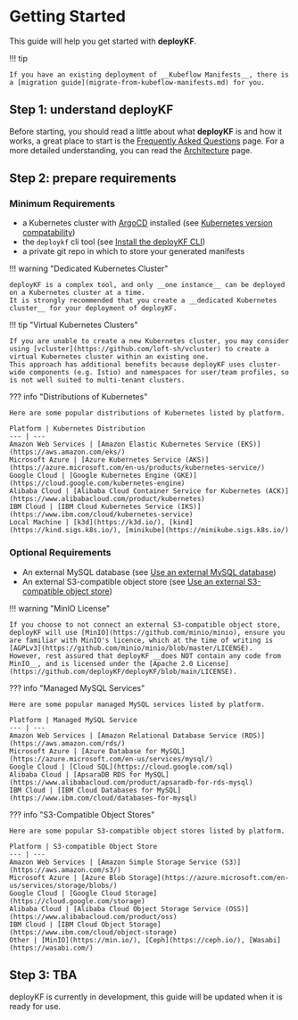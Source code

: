 # Getting Started

This guide will help you get started with __deployKF__.

!!! tip
    
    If you have an existing deployment of __Kubeflow Manifests__, there is a [migration guide](migrate-from-kubeflow-manifests.md) for you.

## Step 1: understand deployKF

Before starting, you should read a little about what __deployKF__ is and how it works, a great place to start is the [Frequently Asked Questions](../faq.md) page.
For a more detailed understanding, you can read the [Architecture](../about/architecture.md) page.

## Step 2: prepare requirements

### Minimum Requirements

- a Kubernetes cluster with [ArgoCD](https://argo-cd.readthedocs.io/en/stable/getting_started/) installed (see [Kubernetes version compatability](../releases/version-matrix.md#deploykf-dependencies))
- the `deploykf` cli tool (see [Install the deployKF CLI](install-deploykf-cli.md))
- a private git repo in which to store your generated manifests

!!! warning "Dedicated Kubernetes Cluster"

    deployKF is a complex tool, and only __one instance__ can be deployed on a Kubernetes cluster at a time.
    It is strongly recommended that you create a __dedicated Kubernetes cluster__ for your deployment of deployKF.

!!! tip "Virtual Kubernetes Clusters"

    If you are unable to create a new Kubernetes cluster, you may consider using [vcluster](https://github.com/loft-sh/vcluster) to create a virtual Kubernetes cluster within an existing one.
    This approach has additional benefits because deployKF uses cluster-wide components (e.g. Istio) and namespaces for user/team profiles, so is not well suited to multi-tenant clusters.

??? info "Distributions of Kubernetes"

    Here are some popular distributions of Kubernetes listed by platform.
    
    Platform | Kubernetes Distribution
    --- | ---
    Amazon Web Services | [Amazon Elastic Kubernetes Service (EKS)](https://aws.amazon.com/eks/)
    Microsoft Azure | [Azure Kubernetes Service (AKS)](https://azure.microsoft.com/en-us/products/kubernetes-service/)
    Google Cloud | [Google Kubernetes Engine (GKE)](https://cloud.google.com/kubernetes-engine)
    Alibaba Cloud | [Alibaba Cloud Container Service for Kubernetes (ACK)](https://www.alibabacloud.com/product/kubernetes)
    IBM Cloud | [IBM Cloud Kubernetes Service (IKS)](https://www.ibm.com/cloud/kubernetes-service)
    Local Machine | [k3d](https://k3d.io/), [kind](https://kind.sigs.k8s.io/), [minikube](https://minikube.sigs.k8s.io/)

### Optional Requirements

- An external MySQL database (see [Use an external MySQL database](../topics/production-usage/external-mysql-database.md))
- An external S3-compatible object store (see [Use an external S3-compatible object store](../topics/production-usage/external-object-store.md))

!!! warning "MinIO License"
  
    If you choose to not connect an external S3-compatible object store, deployKF will use [MinIO](https://github.com/minio/minio), ensure you are familiar with MinIO's licence, which at the time of writing is [AGPLv3](https://github.com/minio/minio/blob/master/LICENSE).
    However, rest assured that deployKF __does NOT contain any code from MinIO__, and is licensed under the [Apache 2.0 License](https://github.com/deployKF/deployKF/blob/main/LICENSE).

??? info "Managed MySQL Services"

    Here are some popular managed MySQL services listed by platform.
    
    Platform | Managed MySQL Service
    --- | ---
    Amazon Web Services | [Amazon Relational Database Service (RDS)](https://aws.amazon.com/rds/)
    Microsoft Azure | [Azure Database for MySQL](https://azure.microsoft.com/en-us/services/mysql/)
    Google Cloud | [Cloud SQL](https://cloud.google.com/sql)
    Alibaba Cloud | [ApsaraDB RDS for MySQL](https://www.alibabacloud.com/product/apsaradb-for-rds-mysql)
    IBM Cloud | [IBM Cloud Databases for MySQL](https://www.ibm.com/cloud/databases-for-mysql)

??? info "S3-Compatible Object Stores"

    Here are some popular S3-compatible object stores listed by platform.
    
    Platform | S3-compatible Object Store
    --- | ---
    Amazon Web Services | [Amazon Simple Storage Service (S3)](https://aws.amazon.com/s3/)
    Microsoft Azure | [Azure Blob Storage](https://azure.microsoft.com/en-us/services/storage/blobs/)
    Google Cloud | [Google Cloud Storage](https://cloud.google.com/storage)
    Alibaba Cloud | [Alibaba Cloud Object Storage Service (OSS)](https://www.alibabacloud.com/product/oss)
    IBM Cloud | [IBM Cloud Object Storage](https://www.ibm.com/cloud/object-storage)
    Other | [MinIO](https://min.io/), [Ceph](https://ceph.io/), [Wasabi](https://wasabi.com/)

## Step 3: TBA

deployKF is currently in development, this guide will be updated when it is ready for use.